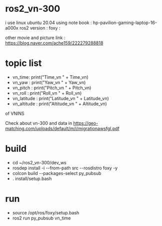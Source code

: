 # ros2_vn-300


i use linux ubuntu 20.04
using note book : hp-pavilion-gaming-laptop-16-a000x
ros2 version : foxy : 

other movie and picture link : https://blog.naver.com/ache159/222279288818


# topic list

* vn_time: print("Time_vn " + Time_vn)
* vn_yaw : print("Yaw_vn " + Yaw_vn) 
* vn_pitch : print("Pitch_vn " + Pitch_vn)
* vn_roll : print("Roll_vn " + Roll_vn)
* vn_latitude : print("Latitude_vn " + Latitude_vn)
* vn_altitude : print("Altitude_vn " + Altitude_vn)

of VNINS

Check about vn-300 and data in https://geo-matching.com/uploads/default/m/i/migrationawsfgl.pdf



# build 

* cd ~/ros2_vn-300/dev_ws
* rosdep install -i --from-path src --rosdistro foxy -y
* colcon build --packages-select py_pubsub
* . install/setup.bash


# run 
* source /opt/ros/foxy/setup.bash
* ros2 run py_pubsub vn_time


